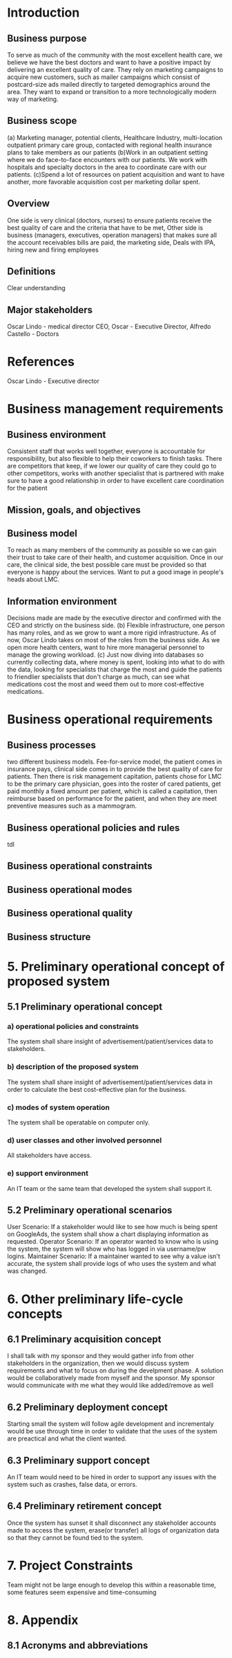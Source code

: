 # Introduction
## Business purpose
To serve as much of the community with the most excellent health care, we believe we have the best doctors and want to have a positive impact by delivering an excellent quality of care. They rely on marketing campaigns to acquire new customers, such as mailer campaigns which consist of postcard-size ads mailed directly to targeted demographics around the area. They want to expand or transition to a more technologically modern way of marketing.
## Business scope
(a) Marketing manager, potential clients, Healthcare Industry, multi-location outpatient primary care group, contacted with regional health insurance plans to take members as our patients
(b)Work in an outpatient setting where we do face-to-face encounters with our patients. We work with hospitals and specialty doctors in the area to coordinate care with our patients.
 (c)Spend a lot of resources on patient acquisition and want to have another, more favorable acquisition cost per marketing dollar spent.

## Overview
One side is very clinical (doctors, nurses) to ensure patients receive the best quality of care and the criteria that have to be met, Other side is business (managers, executives, operation managers) that makes sure all the account receivables bills are paid, the marketing side, Deals with IPA, hiring new and firing employees

## Definitions 
Clear understanding
## Major stakeholders 
Oscar Lindo - medical director CEO, Oscar - Executive Director, Alfredo Castello - Doctors
# References
Oscar Lindo - Executive director
# Business management requirements

## Business environment
Consistent staff that works well together, everyone is accountable for responsibility, but also flexible to help their coworkers to finish tasks. There are competitors that keep, if we lower our quality of care they could go to other competitors, works with another specialist that is partnered with make sure to have a good relationship in order to have excellent care coordination for the patient
## Mission, goals, and objectives

## Business model
To reach as many members of the community as possible so we can gain their trust to take care of their health, and customer acquisition. Once in our care, the clinical side, the best possible care must be provided so that everyone is happy about the services. Want to put a good image in people's heads about LMC.
## Information environment
Decisions made are made by the executive director and confirmed with the CEO and strictly on the business side.
(b) Flexible infrastructure, one person has many roles, and as we grow to want a more rigid infrastructure. As of now, Oscar Lindo takes on most of the roles from the business side. As we open more health centers, want to hire more managerial personnel to manage the growing workload.
(c) Just now diving into databases so currently collecting data, where money is spent, looking into what to do with the data, looking for specialists that charge the most and guide the patients to friendlier specialists that don't charge as much, can see what medications cost the most and weed them out to more cost-effective medications.
# Business operational requirements

## Business processes
two different business models. Fee-for-service model, the patient comes in insurance pays, clinical side comes in to provide the best quality of care for patients. Then there is risk management capitation, patients chose for LMC to be the primary care physician, goes into the roster of cared patients, get paid monthly a fixed amount per patient, which is called a capitation, then reimburse based on performance for the patient, and when they are meet preventive measures such as a mammogram. 
## Business operational policies and rules
tdl
## Business operational constraints

## Business operational modes

## Business operational quality

## Business structure


# 5. Preliminary operational concept of proposed system

## 5.1 Preliminary operational concept

### a) operational policies and constraints
The system shall share insight of advertisement/patient/services data to stakeholders.
### b) description of the proposed system
The system shall share insight of advertisement/patient/services data in order to calculate the best cost-effective plan for the business.
### c) modes of system operation
The system shall be operatable on computer only.
### d) user classes and other involved personnel 
All stakeholders have access.
### e) support environment
An IT team or the same team that developed the system shall support it.
## 5.2 Preliminary operational scenarios
User Scenario: If a stakeholder would like to see how much is being spent on GoogleAds, the system shall show a chart displaying information as requested.
Operator Scenario: If an operator wanted to know who is using the system, the system will show who has logged in via username/pw logins.
Maintainer Scenario: If a maintainer wanted to see why a value isn't accurate, the system shall provide logs of who uses the system and what was changed.
# 6. Other preliminary life-cycle concepts

## 6.1 Preliminary acquisition concept
I shall talk with my sponsor and they would gather info from other stakeholders in the organization, then we would discuss system requirements and what to focus on during the develpment phase. A solution would be collaboratively made from myself and the sponsor. My sponsor would communicate with me what they would like added/remove as well 
## 6.2 Preliminary deployment concept
Starting small the system will follow agile development and incrementaly would be use through time in order to validate that the uses of the system are preactical and what the client wanted.
## 6.3 Preliminary support concept
An IT team would need to be hired in order to support any issues with the system such as crashes, false data, or errors.

## 6.4 Preliminary retirement concept
Once the system has sunset it shall disconnect any stakeholder accounts made to access the system, erase(or transfer) all logs of organization data so that they cannot be found tied to the system.
# 7. Project Constraints
Team might not be large enough to develop this within a reasonable time, some features seem expensive and time-consuming
# 8. Appendix

## 8.1 Acronyms and abbreviations
